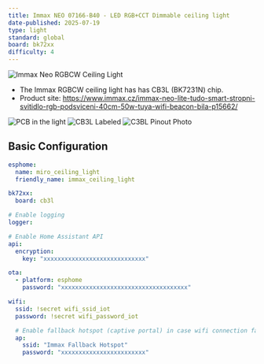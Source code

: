 ```yaml
---
title: Immax NEO 07166-B40 - LED RGB+CCT Dimmable ceiling light
date-published: 2025-07-19
type: light
standard: global
board: bk72xx
difficulty: 4
---
```

![Immax Neo RGBCW Ceiling Light](product_photo.png)

- The Immax RGBCW ceiling light has has CB3L (BK7231N) chip.
- Product site: https://www.immax.cz/immax-neo-lite-tudo-smart-stropni-svitidlo-rgb-podsviceni-40cm-50w-tuya-wifi-beacon-bila-p15662/

![PCB in the light](pcb.jpg)
![CB3L Labeled](c3bl_labeled.jpg)
![C3BL Pinout Photo](c3bl_pinout_photo.png)

## Basic Configuration

```yaml
esphome:
  name: miro_ceiling_light
  friendly_name: immax_ceiling_light

bk72xx:
  board: cb3l

# Enable logging
logger:

# Enable Home Assistant API
api:
  encryption:
    key: "xxxxxxxxxxxxxxxxxxxxxxxxxxxxx"

ota:
  - platform: esphome
    password: "xxxxxxxxxxxxxxxxxxxxxxxxxxxxxxxxxxxx"

wifi:
  ssid: !secret wifi_ssid_iot
  password: !secret wifi_password_iot

  # Enable fallback hotspot (captive portal) in case wifi connection fails
  ap:
    ssid: "Immax Fallback Hotspot"
    password: "xxxxxxxxxxxxxxxxxxxxxxxx"
    
```
